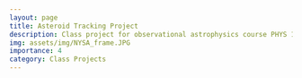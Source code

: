 ```yaml
---
layout: page
title: Asteroid Tracking Project
description: Class project for observational astrophysics course PHYS 164 at UCSD
img: assets/img/NYSA_frame.JPG
importance: 4
category: Class Projects
---
```


